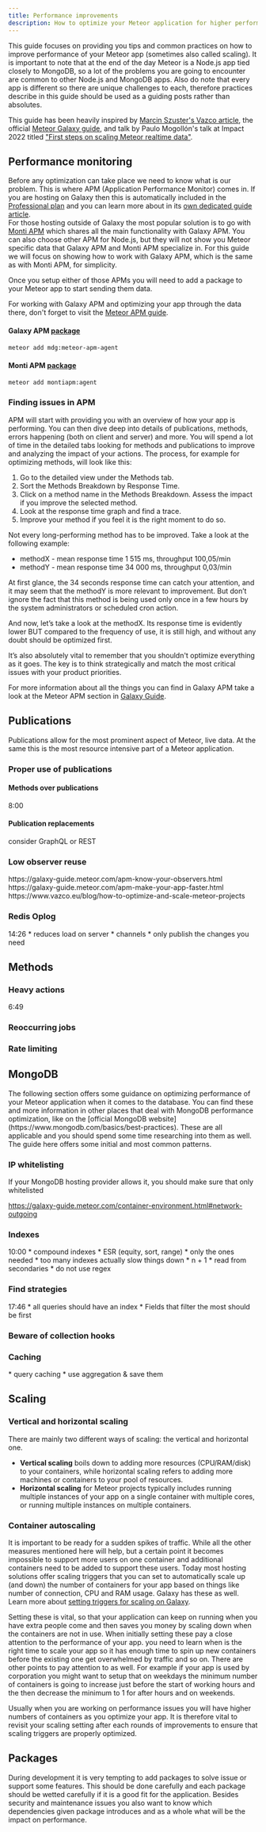 ```yaml
---
title: Performance improvements
description: How to optimize your Meteor application for higher performance when you start growing.
---
```


This guide focuses on providing you tips and common practices on how to improve performance of your Meteor app (sometimes also called scaling). 
It is important to note that at the end of the day Meteor is a Node.js app tied closely to MongoDB, 
so a lot of the problems you are going to encounter are common to other Node.js and MongoDB apps. 
Also do note that every app is different so there are unique challenges to each, therefore 
practices describe in this guide should be used as a guiding posts rather than absolutes.

This guide has been heavily inspired by [Marcin Szuster's Vazco article](https://www.vazco.eu/blog/how-to-optimize-and-scale-meteor-projects), the official [Meteor Galaxy guide](https://galaxy-guide.meteor.com/),
and talk by Paulo Mogollón's talk at Impact 2022 titled ["First steps on scaling Meteor realtime data"](https://impact.meteor.com/meetings/virtual/uo2Er8YPqx2vuRcne).

<h2 id="performance-monitoring">Performance monitoring</h2>

Before any optimization can take place we need to know what is our problem. This is where APM (Application Performance Monitor) comes in.
If you are hosting on Galaxy then this is automatically included in the [Professional plan](https://www.meteor.com/cloud#pricing-section) 
and you can learn more about in its [own dedicated guide article](https://cloud-guide.meteor.com/apm-getting-started.html).  
For those hosting outside of Galaxy the most popular solution is to go with [Monti APM](https://montiapm.com/) which shares 
all the main functionality with Galaxy APM. You can also choose other APM for Node.js, but they will not show you Meteor 
specific data that Galaxy APM and Monti APM specialize in. For this guide we will focus on showing how to work with Galaxy APM, 
which is the same as with Monti APM, for simplicity.

Once you setup either of those APMs you will need to add a package to your Meteor app to start sending them data.

For working with Galaxy APM and optimizing your app through the data there, don't forget to visit the [Meteor APM guide](https://galaxy-guide.meteor.com/apm-getting-started.html).

#### Galaxy APM [package](https://atmospherejs.com/mdg/meteor-apm-agent)
```sh
meteor add mdg:meteor-apm-agent
```

#### Monti APM [package](https://atmospherejs.com/montiapm/agent)
```sh
meteor add montiapm:agent
```

<h3 id="find-issues-apm">Finding issues in APM</h3>
APM will start with providing you with an overview of how your app is performing. You can then dive deep into details of 
publications, methods, errors happening (both on client and server) and more. You will spend a lot of time in the detailed 
tabs looking for methods and publications to improve and analyzing the impact of your actions. The process, for example for 
optimizing methods, will look like this:

1. Go to the detailed view under the Methods tab.
2. Sort the Methods Breakdown by Response Time.
3. Click on a method name in the Methods Breakdown. Assess the impact if you improve the selected method.
4. Look at the response time graph and find a trace.
5. Improve your method if you feel it is the right moment to do so.

Not every long-performing method has to be improved. Take a look at the following example:
* methodX - mean response time 1 515 ms, throughput 100,05/min
* methodY - mean response time 34 000 ms, throughput 0,03/min

At first glance, the 34 seconds response time can catch your attention, and it may seem that the methodY 
is more relevant to improvement. But don’t ignore the fact that this method is being used only once in 
a few hours by the system administrators or scheduled cron action.

And now, let’s take a look at the methodX. Its response time is evidently lower BUT compared to the frequency 
of use, it is still high, and without any doubt should be optimized first.

It’s also absolutely vital to remember that you shouldn't optimize everything as it goes. 
The key is to think strategically and match the most critical issues with your product priorities.

For more information about all the things you can find in Galaxy APM take a look at the Meteor APM section in [Galaxy Guide](https://galaxy-guide.meteor.com/apm-getting-started.html).

<h2 id="publications">Publications</h2>
Publications allow for the most prominent aspect of Meteor, live data.
At the same this is the most resource intensive part of a Meteor application.

<h3 id="publications-proper-use">Proper use of publications</h3>

<h4 id="publications-methods">Methods over publications</h3>
8:00

<h4 id="publications-replacements">Publication replacements</h4>
consider GraphQL or REST

<h3 id="low-observer-reuse">Low observer reuse</h3>
https://galaxy-guide.meteor.com/apm-know-your-observers.html
https://galaxy-guide.meteor.com/apm-make-your-app-faster.html
https://www.vazco.eu/blog/how-to-optimize-and-scale-meteor-projects

<h3 id="redis-oplog">Redis Oplog</h3>
14:26
* reduces load on server
* channels
* only publish the changes you need

<h2 id="methods">Methods</h2>

<h3 id="heavy-actions">Heavy actions</h3>
6:49

<h3 id="reoccurring-jobs">Reoccurring jobs</h3>

<h3 id="rate-limiting">Rate limiting</h3>

<h2 id="mongodb">MongoDB</h2>
The following section offers some guidance on optimizing performance of your Meteor application when it comes to the database.
You can find these and more information in other places that deal with MongoDB performance optimization, like on the [official MongoDB website](https://www.mongodb.com/basics/best-practices).
These are all applicable and you should spend some time researching into them as well. The guide here offers some initial and most common patterns.

<h3 id="mongo-ip-whitelisting">IP whitelisting</h3>
If your MongoDB hosting provider allows it, you should make sure that only whitelisted  

https://galaxy-guide.meteor.com/container-environment.html#network-outgoing

<h3 id="mongodb-indexes">Indexes</h3>
10:00
* compound indexes
* ESR (equity, sort, range)
* only the ones needed
* too many indexes actually slow things down
* n + 1
* read from secondaries
* do not use regex

<h3 id="find-strategies">Find strategies</h3>
17:46
* all queries should have an index
* Fields that filter the most should be first

<h3 id="beware-of-collection-hooks">Beware of collection hooks</h3>

<h3 id="mongodb-caching">Caching</h3>
* query caching
* use aggregation & save them

<h2 id="scaling">Scaling</h2>

<h3 id="vertical-horizontal">Vertical and horizontal scaling</h3>
There are mainly two different ways of scaling: the vertical and horizontal one.

* **Vertical scaling** boils down to adding more resources (CPU/RAM/disk) to your containers, while horizontal scaling refers to adding more machines or containers to your pool of resources.
* **Horizontal scaling** for Meteor projects typically includes running multiple instances of your app on a single container with multiple cores, or running multiple instances on multiple containers.

<h3 id="autoscaling">Container autoscaling</h3>

It is important to be ready for a sudden spikes of traffic.
While all the other measures mentioned here will help, but a certain point it becomes impossible to support more users on one container and additional containers need to be added to support these users.
Today most hosting solutions offer scaling triggers that you can set to automatically scale up (and down) the number of containers for your app based on things like number of connection, CPU and RAM usage.
Galaxy has these as well. Learn more about [setting triggers for scaling on Galaxy](https://galaxy-guide.meteor.com/triggers.html).

Setting these is vital, so that your application can keep on running when you have extra people come and then saves you money by scaling down when the containers are not in use.
When initially setting these pay a close attention to the performance of your app. you need to learn when is the right time to scale your app so it has enough time to spin up new containers before the existing one get overwhelmed by traffic and so on.
There are other points to pay attention to as well. For example if your app is used by corporation you might want to setup that on weekdays the minimum number of containers is going to increase just before the start of working hours and the then decrease the minimum to 1 for after hours and on weekends.  

Usually when you are working on performance issues you will have higher numbers of containers as you optimize your app. It is therefore vital to revisit your scaling setting after each rounds of improvements to ensure that scaling triggers are properly optimized.

<h2 id="packages">Packages</h2>

During development it is very tempting to add packages to solve issue or support some features. 
This should be done carefully and each package should be wetted carefully if it is a good fit for the application. 
Besides security and maintenance issues you also want to know which dependencies given package introduces and 
as a whole what will be the impact on performance.
